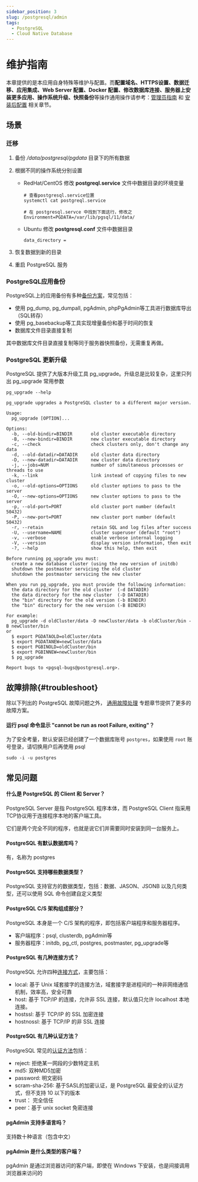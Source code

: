 ```yaml
---
sidebar_position: 3
slug: /postgresql/admin
tags:
  - PostgreSQL
  - Cloud Native Database
---
```


# 维护指南

本章提供的是本应用自身特殊等维护与配置。而**配置域名、HTTPS设置、数据迁移、应用集成、Web Server 配置、Docker 配置、修改数据库连接、服务器上安装更多应用、操作系统升级、快照备份**等操作通用操作请参考：[管理员指南](../administrator) 和 [安装后配置](../install/setup) 相关章节。

## 场景

### 迁移

1. 备份 */data/postgresql/pgdata* 目录下的所有数据
2. 根据不同的操作系统分别设置

   * RedHat/CentOS  修改 **postgreql.service** 文件中数据目录的环境变量
      ```
      # 查看postgresql.service位置
      systemctl cat postgreql.service 

      # 在 postgresql.servce 中找到下面这行，修改之
      Environment=PGDATA=/var/lib/pgsql/11/data/
      ```
   * Ubuntu  修改 **postgresql.conf** 文件中数据目录
     ```
     data_directory =
     ```
3. 恢复数据到新的目录
4. 重启 PostgreSQL 服务

### PostgreSQL应用备份

PostgreSQL上的应用备份有多种[备份方案](https://www.postgresql.org/docs/12/backup.html)，常见包括：

* 使用 pg_dump, pg_dumpall, pgAdmin, phpPgAdmin等工具进行数据库导出（SQL转存）
* 使用 pg_basebackup等工具实现增量备份和基于时间的恢复
* 数据库文件目录直接复制

其中数据库文件目录直接复制等同于服务器快照备份，无需重复再做。

### PostgreSQL 更新升级

PostgreSQL 提供了大版本升级工具 pg_upgrade。升级总是比较复杂，这里只列出 pg_upgrade 常用参数

```
pg_upgrade --help

pg_upgrade upgrades a PostgreSQL cluster to a different major version.

Usage:
  pg_upgrade [OPTION]...

Options:
  -b, --old-bindir=BINDIR       old cluster executable directory
  -B, --new-bindir=BINDIR       new cluster executable directory
  -c, --check                   check clusters only, don't change any data
  -d, --old-datadir=DATADIR     old cluster data directory
  -D, --new-datadir=DATADIR     new cluster data directory
  -j, --jobs=NUM                number of simultaneous processes or threads to use
  -k, --link                    link instead of copying files to new cluster
  -o, --old-options=OPTIONS     old cluster options to pass to the server
  -O, --new-options=OPTIONS     new cluster options to pass to the server
  -p, --old-port=PORT           old cluster port number (default 50432)
  -P, --new-port=PORT           new cluster port number (default 50432)
  -r, --retain                  retain SQL and log files after success
  -U, --username=NAME           cluster superuser (default "root")
  -v, --verbose                 enable verbose internal logging
  -V, --version                 display version information, then exit
  -?, --help                    show this help, then exit

Before running pg_upgrade you must:
  create a new database cluster (using the new version of initdb)
  shutdown the postmaster servicing the old cluster
  shutdown the postmaster servicing the new cluster

When you run pg_upgrade, you must provide the following information:
  the data directory for the old cluster  (-d DATADIR)
  the data directory for the new cluster  (-D DATADIR)
  the "bin" directory for the old version (-b BINDIR)
  the "bin" directory for the new version (-B BINDIR)

For example:
  pg_upgrade -d oldCluster/data -D newCluster/data -b oldCluster/bin -B newCluster/bin
or
  $ export PGDATAOLD=oldCluster/data
  $ export PGDATANEW=newCluster/data
  $ export PGBINOLD=oldCluster/bin
  $ export PGBINNEW=newCluster/bin
  $ pg_upgrade

Report bugs to <pgsql-bugs@postgresql.org>.
```

## 故障排除{#troubleshoot}

除以下列出的 PostgreSQL 故障问题之外， [通用故障处理](../troubleshoot) 专题章节提供了更多的故障方案。 

#### 运行 psql 命令显示 "cannot be run as root Failure, exiting"？

为了安全考量，默认安装已经创建了一个数据库账号 `postgres`，如果使用 `root` 账号登录，请切换用户后再使用 psql
```
sudo -i -u postgres
```

## 常见问题

#### 什么是 PostgreSQL 的 Client 和 Server？

PostgreSQL Server 是指 PostgreSQL 程序本体，而 PostgreSQL Client 指采用TCP协议用于连接程序本地的客户端工具。  

它们是两个完全不同的程序，也就是说它们并需要同时安装到同一台服务上。

#### PostgreSQL 有默认数据库吗？

有，名称为 postgres

#### PostgreSQL 支持哪些数据类型？

PostgreSQL 支持官方的数据类型，包括：数据、JASON、JSONB 以及几何类型，还可以使用 SQL 命令创建自定义类型

#### PostgreSQL  C/S 架构组成部分？

PostgreSQL 本身是一个 C/S 架构的程序，即包括客户端程序和服务器程序。

* 客户端程序：psql, clusterdb, pgAdmin等
* 服务器程序：initdb, pg_ctl, postgres, postmaster, pg_upgrade等

#### PostgreSQL 有几种连接方式？

PostgreSQL 允许四种[连接方式](https://www.cnblogs.com/flying-tiger/p/5983588.html?tdsourcetag=s_pcqq_aiomsg)，主要包括：

* local: 基于 Unix 域套接字的连接方法，域套接字是进程间的一种非网络通信机制，效率高，安全可靠
* host: 基于 TCP/IP 的连接，允许非 SSL 连接，默认值只允许 localhost 本地连接。
* hostssl: 基于 TCP/IP 的 SSL 加密连接
* hostnossl: 基于 TCP/IP 的非 SSL 连接

#### PostgreSQL 有几种认证方法？

PostgreSQL 常见的[认证方法](https://www.postgresql.org/docs/current/auth-methods.html)包括：

* reject: 拒绝某一网段的少数特定主机
* md5: 双种MD5加密
* password: 明文密码
* scram-sha-256: 基于SASL的加密认证，是 PostgreSQL 最安全的认证方式，但不支持 10 以下的版本
* trust： 完全信任
* peer：基于 unix socket 免密连接

#### pgAdmin 支持多语言吗？

支持数十种语言（包含中文）

#### pgAdmin 是什么类型的客户端？

pgAdmin 是通过浏览器访问的客户端，即使在 Windows 下安装，也是间接调用浏览器来访问的